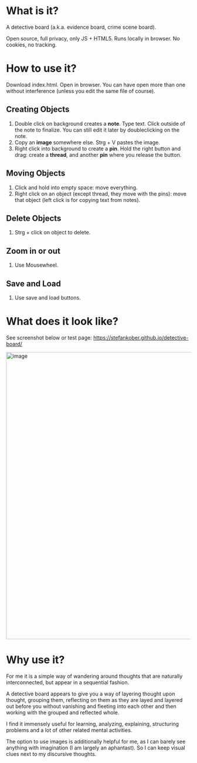 # What is it?

A detective board (a.k.a. evidence board, crime scene board).

Open source, full privacy, only JS + HTML5. 
Runs locally in browser. 
No cookies, no tracking.

# How to use it?

Download index.html. Open in browser. You can have open more than one without interference (unless you edit the same file of course).

## Creating Objects

1. Double click on background creates a **note**. Type text. Click outside of the note to finalize. You can still edit it later by doubleclicking on the note.
2. Copy an **image** somewhere else. Strg + V pastes the image.
3. Right click into background to create a **pin**. Hold the right button and drag: create a **thread**, and another **pin** where you release the button.

## Moving Objects

1. Click and hold into empty space: move everything.
2. Right click on an object (except thread, they move with the pins): move that object (left click is for copying text from notes).

## Delete Objects

1. Strg + click on object to delete.

## Zoom in or out

1. Use Mousewheel.

## Save and Load

1. Use save and load buttons.

# What does it look like?

See screenshot below or test page: https://stefankober.github.io/detective-board/

<img width="1636" height="782" alt="image" src="https://github.com/user-attachments/assets/8349ca29-f661-45e0-b22c-dd2dcad064a2" />

# Why use it?

For me it is a simple way of wandering around thoughts that are naturally interconnected, but appear in a sequential fashion.

A detective board appears to give you a way of layering thought upon thought, grouping them, reflecting on them as they are layed and layered out before you without vanishing and fleeting into each other and then working with the grouped and reflected whole.

I find it immensely useful for learning, analyzing, explaining, structuring problems and a lot of other related mental activities.

The option to use images is additionally helpful for me, as I can barely see anything with imagination (I am largely an aphantast). So I can keep visual clues next to my discursive thoughts.
